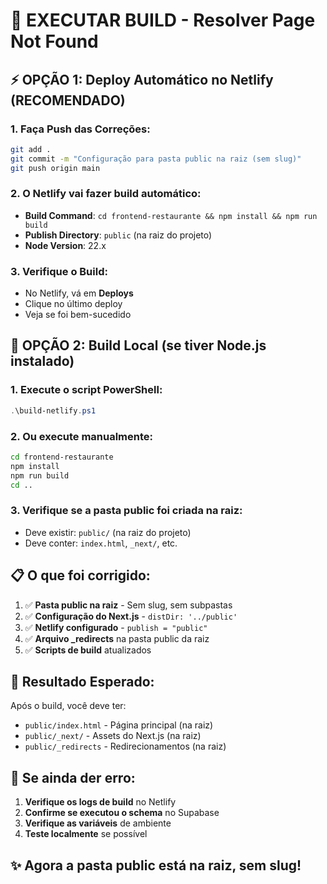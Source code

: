 # 🚀 EXECUTAR BUILD - Resolver Page Not Found

## ⚡ **OPÇÃO 1: Deploy Automático no Netlify (RECOMENDADO)**

### 1. **Faça Push das Correções:**
```bash
git add .
git commit -m "Configuração para pasta public na raiz (sem slug)"
git push origin main
```

### 2. **O Netlify vai fazer build automático:**
- **Build Command**: `cd frontend-restaurante && npm install && npm run build`
- **Publish Directory**: `public` (na raiz do projeto)
- **Node Version**: 22.x

### 3. **Verifique o Build:**
- No Netlify, vá em **Deploys**
- Clique no último deploy
- Veja se foi bem-sucedido

## 🔧 **OPÇÃO 2: Build Local (se tiver Node.js instalado)**

### 1. **Execute o script PowerShell:**
```powershell
.\build-netlify.ps1
```

### 2. **Ou execute manualmente:**
```bash
cd frontend-restaurante
npm install
npm run build
cd ..
```

### 3. **Verifique se a pasta public foi criada na raiz:**
- Deve existir: `public/` (na raiz do projeto)
- Deve conter: `index.html`, `_next/`, etc.

## 📋 **O que foi corrigido:**

1. ✅ **Pasta public na raiz** - Sem slug, sem subpastas
2. ✅ **Configuração do Next.js** - `distDir: '../public'`
3. ✅ **Netlify configurado** - `publish = "public"`
4. ✅ **Arquivo _redirects** na pasta public da raiz
5. ✅ **Scripts de build** atualizados

## 🎯 **Resultado Esperado:**

Após o build, você deve ter:
- `public/index.html` - Página principal (na raiz)
- `public/_next/` - Assets do Next.js (na raiz)
- `public/_redirects` - Redirecionamentos (na raiz)

## 🚨 **Se ainda der erro:**

1. **Verifique os logs de build** no Netlify
2. **Confirme se executou o schema** no Supabase
3. **Verifique as variáveis** de ambiente
4. **Teste localmente** se possível

## ✨ **Agora a pasta public está na raiz, sem slug!**
